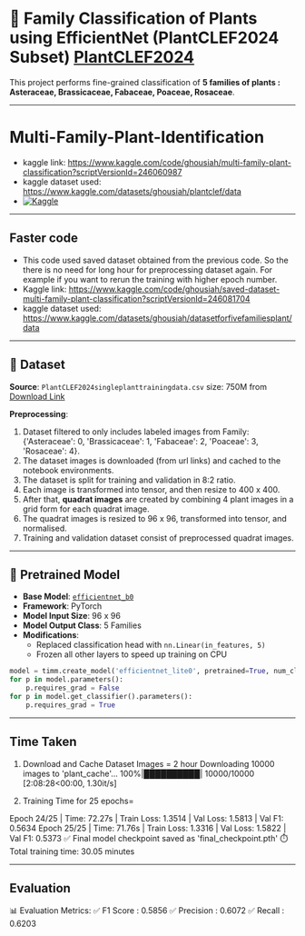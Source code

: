 
# 🌿 Family Classification of Plants using EfficientNet (PlantCLEF2024 Subset) [PlantCLEF2024](https://www.kaggle.com/competitions/plantclef-2025)

This project performs fine-grained classification of **5 families of plants : Asteraceae, Brassicaceae, Fabaceae, Poaceae, Rosaceae**.

---
# Multi-Family-Plant-Identification
- kaggle link: https://www.kaggle.com/code/ghousiah/multi-family-plant-classification?scriptVersionId=246060987
- kaggle dataset used: https://www.kaggle.com/datasets/ghousiah/plantclef/data
- [![Kaggle](https://img.shields.io/badge/View%20on-Kaggle-blue?logo=kaggle)](https://www.kaggle.com/code/ghousiah/multi-family-plant-classification?scriptVersionId=246060987)

---
## Faster code
- This code used saved dataset obtained from the previous code. So the there is no need for long hour for preprocessing dataset again. For example if you want to rerun the training with higher epoch number.
- Kaggle link: https://www.kaggle.com/code/ghousiah/saved-dataset-multi-family-plant-classification?scriptVersionId=246081704
- kaggle dataset used: https://www.kaggle.com/datasets/ghousiah/datasetforfivefamiliesplant/data

---
## 📁 Dataset

**Source**: `PlantCLEF2024singleplanttrainingdata.csv` size: 750M from [Download Link](https://lab.plantnet.org/LifeCLEF/PlantCLEF2024/single_plant_training_data/)

**Preprocessing**:
1) Dataset filtered to only includes labeled images from Family: {'Asteraceae': 0, 'Brassicaceae': 1, 'Fabaceae': 2, 'Poaceae': 3, 'Rosaceae': 4}.
2) The dataset images is downloaded (from url links) and cached to the notebook environments.
3) The dataset is split for training and validation in 8:2 ratio.
4) Each image is transformed into tensor, and then resize to 400 x 400.
5) After that, **quadrat images** are created by combining 4 plant images in a grid form for each quadrat image.
6) The quadrat images is resized to 96 x 96, transformed into tensor, and normalised.
7) Training and validation dataset consist of preprocessed quadrat images.

---

## 🧠 Pretrained Model
- **Base Model**: [`efficientnet_b0`](https://pytorch.org/vision/stable/models/generated/torchvision.models.efficientnet_b0.html)
- **Framework**: PyTorch
- **Model Input Size**: 96 x 96
- **Model Output Class**: 5 Families
- **Modifications**:
  - Replaced classification head with `nn.Linear(in_features, 5)`
  - Frozen all other layers to speed up training on CPU

```python
model = timm.create_model('efficientnet_lite0', pretrained=True, num_classes=NUM_CLASSES)
for p in model.parameters():
    p.requires_grad = False
for p in model.get_classifier().parameters():
    p.requires_grad = True
```

---  
## **Time Taken**
1) Download and Cache Dataset Images = 2 hour
Downloading 10000 images to 'plant_cache'...
100%|██████████| 10000/10000 [2:08:28<00:00,  1.30it/s]
   
2) Training Time for 25 epochs=

Epoch 24/25 | Time: 72.27s | Train Loss: 1.3514 | Val Loss: 1.5813 | Val F1: 0.5634
Epoch 25/25 | Time: 71.76s | Train Loss: 1.3316 | Val Loss: 1.5822 | Val F1: 0.5373
✅ Final model checkpoint saved as 'final_checkpoint.pth'
⏱️ Total training time: 30.05 minutes


---  
## **Evaluation**
📊 Evaluation Metrics:
✅ F1 Score   : 0.5856
✅ Precision  : 0.6072
✅ Recall     : 0.6203
